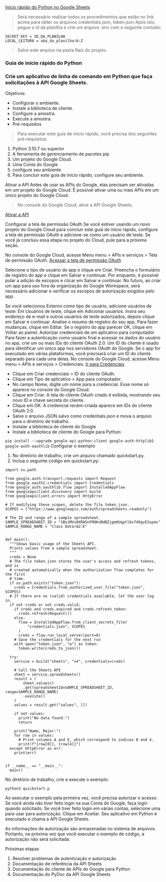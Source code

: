 [Início rápido do Python no Google Sheets](https://developers.google.com/sheets/api/quickstart/python?hl=pt-br)

> Será necessário realizar todos os procedimentos que estão no link acima para obter os arquivos credentials.json, token.json
> Após isto, pegue o id da planilha e crie um arquivo .env com o seguinte contúdo:
```
SECRET_KEY = ID_DA_PLANILHA
LOCAL_LEITURA = aba_da_planilha!A:Z
```
> Salve este arquivo na pasta Raiz do projeto.

### Guia de início rápido do Python
### Crie um aplicativo de linha de comando em Python que faça solicitações à API Google Sheets.

Objetivos:
<ul>
  <li>Configurar o ambiente.</li>  
  <li>Instale a biblioteca de cliente.</li>  
  <li>Configure a amostra.</li>  
  <li>Execute a amostra.</li>  
  <li>Pré-requisitos</li>  
</ul>


> Para executar este guia de início rápido, você precisa dos seguintes pré-requisitos:

1. Python 3.10.7 ou superior
2. A ferramenta de gerenciamento de pacotes pip
3. Um projeto do Google Cloud.
4. Uma Conta do Google
5. configure seu ambiente
6. Para concluir este guia de início rápido, configure seu ambiente.

Ativar a API
Antes de usar as APIs do Google, elas precisam ser ativadas em um projeto do Google Cloud. É possível ativar uma ou mais APIs em um único projeto do Google Cloud.
> No console do Google Cloud, ative a API Google Sheets.

[Ativar a API](https://console.cloud.google.com/flows/enableapi?apiid=sheets.googleapis.com&hl=pt-br)

Configurar a tela de permissão OAuth
Se você estiver usando um novo projeto do Google Cloud para concluir este guia de início rápido, configure a tela de permissão OAuth e adicione-se como um usuário de teste. Se você já concluiu essa etapa no projeto do Cloud, pule para a próxima seção.

No console do Google Cloud, acesse Menu menu > APIs e serviços > Tela de permissão OAuth.
[Acessar a tela de permissão OAuth](https://console.cloud.google.com/apis/credentials/consent?hl=pt-br)

Selecione o tipo de usuário do app e clique em Criar.
Preencha o formulário de registro do app e clique em Salvar e continuar.
Por enquanto, é possível pular a adição de escopos e clicar em Salvar e continuar. No futuro, ao criar um app para uso fora da organização do Google Workspace, será necessário adicionar e verificar os escopos de autorização exigidos pelo app.

Se você selecionou Externo como tipo de usuário, adicione usuários de teste:
Em Usuários de teste, clique em Adicionar usuários.
Insira seu endereço de e-mail e outros usuários de teste autorizados, depois clique em Salvar e continuar.
Analise o resumo de registro do seu app. Para fazer mudanças, clique em Editar. Se o registro do app parecer OK, clique em Voltar ao painel.
Autorizar credenciais de um aplicativo para computador
Para fazer a autenticação como usuário final e acessar os dados do usuário no app, crie um ou mais IDs do cliente OAuth 2.0. Um ID do cliente é usado para identificar um único app nos servidores OAuth do Google. Se o app for executado em várias plataformas, você precisará criar um ID do cliente separado para cada uma delas.
No console do Google Cloud, acesse Menu menu > APIs e serviços > Credenciais.
[Ir para Credenciais](https://console.cloud.google.com/apis/credentials/consent?hl=pt-br)

* Clique em Criar credenciais > ID do cliente OAuth.
* Clique em Tipo de aplicativo > App para computador.
* No campo Nome, digite um nome para a credencial. Esse nome só aparece no console do Google Cloud.
* Clique em Criar. A tela do cliente OAuth criado é exibida, mostrando seu novo ID e chave secreta do cliente.
* Clique em OK. A credencial recém-criada aparece em IDs do cliente OAuth 2.0.
* Salve o arquivo JSON salvo como credentials.json e mova o arquivo para o diretório de trabalho.
* Instalar a biblioteca de cliente do Google
* Instale a biblioteca de cliente do Google para Python:

`pip install --upgrade google-api-python-client google-auth-httplib2 google-auth-oauthlib`
Configurar o exemplo

1. No diretório de trabalho, crie um arquivo chamado quickstart.py.
2. Inclua o seguinte código em quickstart.py:

```
import os.path

from google.auth.transport.requests import Request
from google.oauth2.credentials import Credentials
from google_auth_oauthlib.flow import InstalledAppFlow
from googleapiclient.discovery import build
from googleapiclient.errors import HttpError

# If modifying these scopes, delete the file token.json.
SCOPES = ["https://www.googleapis.com/auth/spreadsheets.readonly"]

# The ID and range of a sample spreadsheet.
SAMPLE_SPREADSHEET_ID = "1BxiMVs0XRA5nFMdKvBdBZjgmUUqptlbs74OgvE2upms"
SAMPLE_RANGE_NAME = "Class Data!A2:E"


def main():
  """Shows basic usage of the Sheets API.
  Prints values from a sample spreadsheet.
  """
  creds = None
  # The file token.json stores the user's access and refresh tokens, and is
  # created automatically when the authorization flow completes for the first
  # time.
  if os.path.exists("token.json"):
    creds = Credentials.from_authorized_user_file("token.json", SCOPES)
  # If there are no (valid) credentials available, let the user log in.
  if not creds or not creds.valid:
    if creds and creds.expired and creds.refresh_token:
      creds.refresh(Request())
    else:
      flow = InstalledAppFlow.from_client_secrets_file(
          "credentials.json", SCOPES
      )
      creds = flow.run_local_server(port=0)
    # Save the credentials for the next run
    with open("token.json", "w") as token:
      token.write(creds.to_json())

  try:
    service = build("sheets", "v4", credentials=creds)

    # Call the Sheets API
    sheet = service.spreadsheets()
    result = (
        sheet.values()
        .get(spreadsheetId=SAMPLE_SPREADSHEET_ID, range=SAMPLE_RANGE_NAME)
        .execute()
    )
    values = result.get("values", [])

    if not values:
      print("No data found.")
      return

    print("Name, Major:")
    for row in values:
      # Print columns A and E, which correspond to indices 0 and 4.
      print(f"{row[0]}, {row[4]}")
  except HttpError as err:
    print(err)


if __name__ == "__main__":
  main()
```

No diretório de trabalho, crie e execute o exemplo:

`python3 quickstart.p`

Ao executar o exemplo pela primeira vez, você precisa autorizar o acesso:
Se você ainda não tiver feito login na sua Conta do Google, faça login quando solicitado. Se você tiver feito login em várias contas, selecione uma para usar para autorização.
Clique em Aceitar.
Seu aplicativo em Python é executado e chama a API Google Sheets.

As informações de autorização são armazenadas no sistema de arquivos. Portanto, na próxima vez que você executar o exemplo de código, a autorização não será solicitada.

Próximas etapas
1. Resolver problemas de autenticação e autorização
2. Documentação de referência da API Sheets
3. Documentação do cliente de APIs do Google para Python
4. Documentação do PyDoc da API Google Sheets

